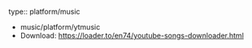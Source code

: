 type:: platform/music

- music/platform/ytmusic
- Download: https://loader.to/en74/youtube-songs-downloader.html